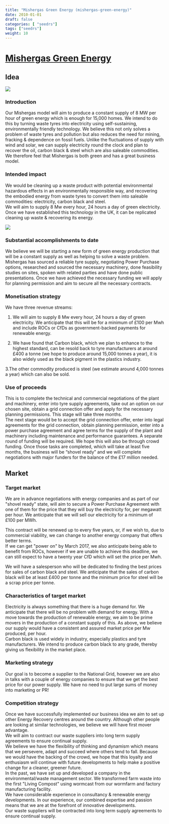 ```yaml
---
title: "Mishergas Green Energy (mishergas-green-energy)"
date: 2010-01-01
draft: false
categories: [ "seedrs"]
tags: ["seedrs"]
weight: 10
---
```


# [Mishergas Green Energy](https://www.seedrs.com/mishergas-green-energy)

## Idea

![](/img/seedrs/uploads/startup/section_image/image/5786/wgy8t2zp0bdcjzllxd7najpak6cys8/100_0183__2___1_.JPG?rect=0%2C370%2C1490%2C1593&w=600&fit=clip&s=f1c6d8895cedc85e295d43578cac3b22)

### Introduction

Our Mishergas model will aim to produce a constant supply of 8 MW per hour of green energy which is enough for 15,000 homes. We intend to do this by turning waste tyres into electricity using self-sustaining, environmentally friendly technology. We believe this not only solves a problem of waste tyres and pollution but also reduces the need for mining, fracking &amp; dependence on fossil fuels. Unlike the fluctuations of supply with wind and solar, we can supply electricity round the clock and plan to recover the oil, carbon black &amp; steel which are also saleable commodities. We therefore feel that Mishergas is both green and has a great business model.

### Intended impact

We would be cleaning up a waste product with potential environmental hazardous effects in an environmentally responsible way, and recovering the embodied energy from waste tyres to convert them into saleable commodities: electricity, carbon black and steel. <br>We will aim to supply 8 Mw every hour, 24 hours a day of green electricity. <br>Once we have established this technology in the UK, it can be replicated cleaning up waste &amp; recovering its energy.

![](/img/seedrs/uploads/startup/section_image/image/5787/p6q3bgoqm2k8jwllfhme247zcwgsipw/tree_and_bikes__1_.png?rect=0%2C0%2C1060%2C710&w=600&fit=clip&s=f7df9e2de1d2621c4ed06bee1c87a687)

### Substantial accomplishments to date

We believe we will be starting a new form of green energy production that will be a constant supply as well as helping to solve a waste problem. <br>Mishergas has sourced a reliable tyre supply, negotiating Power Purchase options, researched and sourced the necessary machinery, done feasibility studies on sites, spoken with related parties and have done public presentations. Once we have achieved the necessary funding we will apply for planning permission and aim to secure all the necessary contracts.

### Monetisation strategy

We have three revenue streams:

1. We will aim to supply 8 Mw every hour, 24 hours a day of green electricity. We anticipate that this will be for a minimum of £100 per Mwh and include ROCs or CfDs as government-backed payments for renewable energy.

2. We have found that Carbon black, which we plan to enhance to the highest standard, can be resold back to tyre manufacturers at around £400 a tonne (we hope to produce around 15,000 tonnes a year), it is also widely used as the black pigment in the plastics industry.

3.The other commodity produced is steel (we estimate around 4,000 tonnes a year) which can also be sold.

### Use of proceeds

This is to complete the technical and commercial negotiations of the plant and machinery, enter into tyre supply agreements, take out an option on our chosen site, obtain a grid connection offer and apply for the necessary planning permissions. This stage will take three months. <br>The next stage would be to accept the grid connection offer, enter into legal agreements for the grid connection, obtain planning permission, enter into a power purchase agreement and agree terms for the supply of the plant and machinery including maintenance and performance guarantees. A separate round of funding will be required. We hope this will also be through crowd funding. Once those tasks are completed, which will take at least five months, the business will be “shovel ready” and we will complete negotiations with major funders for the balance of the £17 million needed.

## Market

### Target market

We are in advance negotiations with energy companies and as part of our "shovel ready" state, will aim to secure a Power Purchase Agreement with one of them for the price that they will buy the electricity for, per megawatt per hour. We anticipate that we will sell our electricity for a minimum of £100 per MWh.

This contract will be renewed up to every five years, or, if we wish to, due to commercial viability, we can change to another energy company that offers better terms. <br>If we can get "power on" by March 2017, we also anticipate being able to benefit from ROCs, however if we are unable to achieve this deadline, we can still expect to have a twenty year CfD which will set the price per Mwh.

We will have a salesperson who will be dedicated to finding the best prices for sales of carbon black and steel. We anticipate that the sales of carbon black will be at least £400 per tonne and the minimum price for steel will be a scrap price per tonne.

### Characteristics of target market

Electricity is always something that there is a huge demand for. We anticipate that there will be no problem with demand for energy. With a move towards the production of renewable energy, we aim to be prime movers in the production of a constant supply of this. As above, we believe our supply would have a consistent and assured market price per Mw produced, per hour. <br>Carbon black is used widely in industry, especially plastics and tyre manufacturers. We intend to produce carbon black to any grade, thereby giving us flexibility in the market place.

### Marketing strategy

Our goal is to become a supplier to the National Grid, however we are also in talks with a couple of energy companies to ensure that we get the best price for our power supply. We have no need to put large sums of money into marketing or PR!

### Competition strategy

Once we have successfully implemented our business idea we aim to set up other Energy Recovery centres around the country. Although other people are looking at similar technologies, we believe we will have first mover advantage. <br>We will aim to contract our waste suppliers into long term supply agreements to ensure continual supply. <br>We believe we have the flexibility of thinking and dynamism which means that we persevere, adapt and succeed where others tend to fall. Because we would have the backing of the crowd, we hope that this loyalty and enthusiasm will continue with future developments to help make a positive change for a cleaner, greener future. <br>In the past, we have set up and developed a company in the environmental/waste management sector. We transformed farm waste into the first "Living Compost" using wormcast from our wormfarm and factory manufacturing facility. <br>We have considerable experience in consultancy &amp; renewable energy developments. In our experience, our combined expertise and passion means that we are at the forefront of innovative developments. <br>Our waste suppliers will be contracted into long term supply agreements to ensure continual supply.

